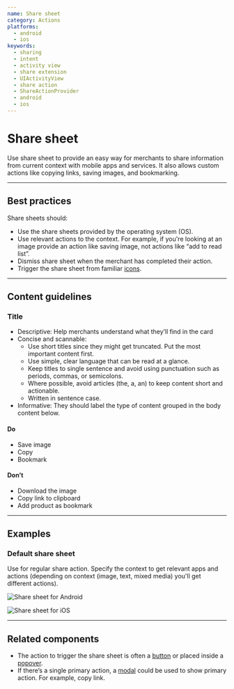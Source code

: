 ```yaml
---
name: Share sheet
category: Actions
platforms:
  - android
  - ios
keywords:
  - sharing
  - intent
  - activity view
  - share extension
  - UIActivityView
  - share action
  - ShareActionProvider
  - android
  - ios
---
```


# Share sheet

Use share sheet to provide an easy way for merchants to share information from current context with mobile apps and services. It also allows custom actions like copying links, saving images, and bookmarking.

---

## Best practices

Share sheets should:

- Use the share sheets provided by the operating system (OS).
- Use relevant actions to the context. For example, if you're looking at an image provide an action like saving image, not actions like “add to read list”.
- Dismiss share sheet when the merchant has completed their action.
- Trigger the share sheet from familiar [icons](components/images-and-icons/icon).

---

## Content guidelines

### Title

- Descriptive: Help merchants understand what they’ll find in the card
- Concise and scannable:
  - Use short titles since they might get truncated. Put the most important content first.
  - Use simple, clear language that can be read at a glance.
  - Keep titles to single sentence and avoid using punctuation such as
    periods, commas, or semicolons.
  - Where possible, avoid articles (the, a, an) to keep content short and
    actionable.
  - Written in sentence case.
- Informative: They should label the type of content grouped in the body content below.

<!-- usagelist -->

#### Do

- Save image
- Copy
- Bookmark

#### Don’t

- Download the image
- Copy link to clipboard
- Add product as bookmark

<!-- end -->

---

## Examples

### Default share sheet

Use for regular share action. Specify the context to get relevant apps and actions (depending on context (image, text, mixed media) you'll get different actions).

<!-- content-for: android -->

![Share sheet for Android](components/ShareSheet/android/default.png)

<!-- /content-for -->

<!-- content-for: ios -->

![Share sheet for iOS](components/ShareSheet/ios/default.png)

<!-- /content-for -->

---

## Related components

- The action to trigger the share sheet is often a [button](components/actions/button) or placed inside a [popover](components/overlays/popover).
- If there’s a single primary action, a [modal](components/overlays/modal) could be used to show primary action. For example, copy link.

